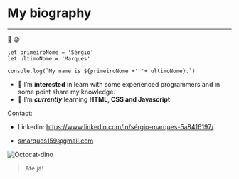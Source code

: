 
# My biography
---
🖖 :grinning: 
```
let primeiroNome = 'Sérgio'
let ultimoNome = 'Marques'

console.log(`My name is ${primeiroNome +' '+ ultimoNome}.`)

```
- 👀 I’m __interested__ in learn with some experienced programmers and in some point share my knowledge.
- 🌱 I’m __*currently*__ learning **HTML, CSS and Javascript**



Contact:

- Linkedin: https://www.linkedin.com/in/sérgio-marques-5a8416197/

- smarques159@gmail.com


![Octocat-dino](https://user-images.githubusercontent.com/86081032/125356880-bd762680-e35e-11eb-80c2-9800bc19addd.png)


> Até já!
<!---
`document.getElementById()`
Num|Nome|Nota
---|---|---
1|Sérgio|5
2|Miguel|20


1. teste
2. teste
  3. teste
1. asd

* teste
* teste
   * teste
   * teste
* teste

- [] prensa
- [] adsad
- [x] nada


sergiommarques/sergiommarques is a ✨ special ✨ repository because its `README.md` (this file) appears on your GitHub profile.
You can click the Preview link to take a look at your changes.
--->
